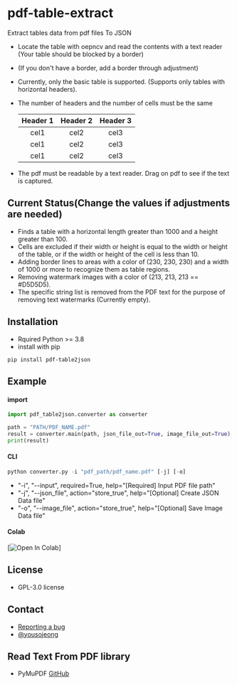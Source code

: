 # pdf-table-extract
Extract tables data from pdf files To JSON

- Locate the table with oepncv and read the contents with a text reader (Your table should be blocked by a border)
- (If you don't have a border, add a border through adjustment)

- Currently, only the basic table is supported. (Supports only tables with horizontal headers).
- The number of headers and the number of cells must be the same

    | Header 1 | Header 2 | Header 3 |
    |:--------:|:--------:|:--------:|
    |   cel1   |   cel2   |   cel3   |
    |   cel1   |   cel2   |   cel3   |
    |   cel1   |   cel2   |   cel3   |

- The pdf must be readable by a text reader. Drag on pdf to see if the text is captured.

## Current Status(Change the values ​​if adjustments are needed)
- Finds a table with a horizontal length greater than 1000 and a height greater than 100.
- Cells are excluded if their width or height is equal to the width or height of the table, or if the width or height of the cell is less than 10.
- Adding border lines to areas with a color of (230, 230, 230) and a width of 1000 or more to recognize them as table regions.
- Removing watermark images with a color of (213, 213, 213 == #D5D5D5).
- The specific string list is removed from the PDF text for the purpose of removing text watermarks (Currently empty).

## Installation
- Rquired Python >= 3.8
- install with pip
```
pip install pdf-table2json
```

## Example
#### import
```py
import pdf_table2json.converter as converter

path = "PATH/PDF_NAME.pdf"
result = converter.main(path, json_file_out=True, image_file_out=True)
print(result)
```

#### CLI
```py
python converter.py -i "pdf_path/pdf_name.pdf" [-j] [-o]
```
- "-i", "--input", required=True, help="[Required] Input PDF file path"
- "-j", "--json_file", action="store_true", help="[Optional] Create JSON Data file"
- "-o", "--image_file", action="store_true", help="[Optional] Save Image Data file"

#### Colab
[![Open In Colab](https://colab.research.google.com/github/yousojeong/pdf-table2json/blob/main/colab_example.ipynb)]

## License
- GPL-3.0 license

## Contact
- [Reporting a bug](https://github.com/yousojeong/pdf-table-extract/issues)
- [@yousojeong](https://github.com/yousojeong)

## Read Text From PDF library
- PyMuPDF [GitHub](https://github.com/pymupdf/PyMuPDF)